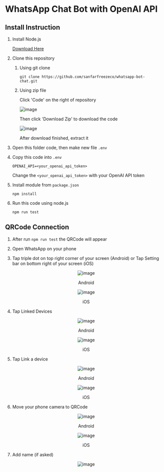 # WhatsApp Chat Bot with OpenAI API

## Install Instruction

1. Install Node.js

   [Download Here](https://nodejs.org/en/download/)

2. Clone this repository

    1. Using git clone

       ```shell
       git clone https://github.com/sanfarfreezeco/whatsapp-bot-chat.git
       ```

    2. Using zip file

       Click 'Code' on the right of repository

       ![image](https://cdn1.aurellyan.my.id/md_files/github_code-btn.png)

       Then click 'Download Zip' to download the code

       ![image](https://cdn1.aurellyan.my.id/md_files/github_download_zip-btn.png)

       After download finished, extract it

3. Open this folder code, then make new file `.env`

4. Copy this code into `.env`

   ```text
   OPENAI_API=<your_openai_api_token>
   ```

   Change the `<your_openai_api_token>` with your OpenAI API token

5. Install module from `package.json`

   ```shell
   npm install
   ```

6. Run this code using node.js

   ```shell
   npm run test
   ```

## QRCode Connection

1. After run `npm run test` the QRCode will appear

2. Open WhatsApp on your phone

3. Tap triple dot on top right corner of your screen (Android) or Tap Setting bar on bottom right of your screen (iOS)
   
   <div style="text-align: center">
      
   ![image](https://cdn1.aurellyan.my.id/md_files/wa_a_triple_dot.png)
      
   Android
            
   ![image](https://cdn1.aurellyan.my.id/md_files/wa_i_setting_btn.jpeg)
   
   iOS

   </div>

4. Tap Linked Devices

   <div style="text-align: center">

   ![image](https://cdn1.aurellyan.my.id/md_files/wa_a_linked_btn.png)
   
   Android

   ![image](https://cdn1.aurellyan.my.id/md_files/wa_i_linked_btn.jpeg)

   iOS

   </div>
   
5. Tap Link a device
   
   <div style="text-align: center">

   ![image](https://cdn1.aurellyan.my.id/md_files/wa_a_add-linked.png)
   
   Android

   ![image](https://cdn1.aurellyan.my.id/md_files/wa_i_add-linked.jpeg)
   
   iOS

   </div>
   
6. Move your phone camera to QRCode

   <div style="text-align: center">

   ![image](https://cdn1.aurellyan.my.id/md_files/wa_a_scan.jpg)

   Android

   ![image](https://cdn1.aurellyan.my.id/md_files/wa_i_scan.jpeg)
   
   iOS

   </div>
   
7. Add name (if asked)

   <div style="text-align: center">

   ![image](https://cdn1.aurellyan.my.id/md_files/wa_a_linked-name.jpg)

   </div>
